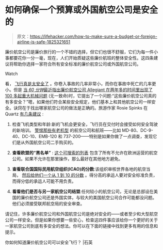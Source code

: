 # 如何确保一个预算或外国航空公司是安全的

> 原文：<https://lifehacker.com/how-to-make-sure-a-budget-or-foreign-airline-is-safe-1825321651>

廉价航空公司是廉价旅行的一个不错的选择，但它们也很不舒服，它们为每一件小事都要花你一分一毫，现在，人们开始质疑这些廉价航班的整体安全性。这四条建议将帮助你选择一家符合所有安全标准的廉价航空公司或外国航空公司。

Watch

看， [飞行真是太安全了](https://lifehacker.com/six-airplane-facts-to-cure-your-fear-of-flying-1788654431) 。你卷入事故的几率非常小，而你在事故中死亡的几率更小。但是 [当 *60 分钟*最近指出廉价航空公司 Allegiant 在两年多的时间里出现了 100 多起重大机械问题](https://www.cbsnews.com/news/allegiant-air-the-budget-airline-flying-under-the-radar/) (无一致命)时，它提出了一个问题:“这些廉价航空公司真的有多安全？”嗯，如果他们符合某些安全规定，他们基本上和其他航空公司一样安全。诀窍在于找出哪家航空公司的做法是正确的。旅游作家 Rosie Spinks 在 Quartz [有几条建议](https://quartzy.qz.com/1254303/allegiant-air-are-low-cost-airlines-safe-to-fly/) :

1.  检查飞机类型和年龄:新的飞机会更安全，飞行员在交付时会接受如何安全驾驶的新培训。 [警惕那些有老机型](https://jalopnik.com/the-ten-worst-passenger-planes-still-in-service-458681557) 的航空公司和航班——比如 MD-80、DC-9-40、DC-10、EMB-120 和 737-200——特别是如果你做了一点调查，发现它们是从外国航空公司二手购买的。

2.  **查看欧盟的“黑名单”** : [这个可搜索的列表](https://ec.europa.eu/transport/modes/air/safety/air-ban_en) 包含了所有不允许在欧洲运营的航空公司。如果不允许在那里操作，那么最好在其他地方避免。

3.  **查看联合国国际民用航空组织(ICAO)的分数**:该组织审核世界各地的航空当局， [然后给他们一个从 1 到 10 的分数](https://www.icao.int/safety/Pages/USOAP-Results.aspx) 。得分高的承运人要对安全标准负责，而得分低的承运人可能不用负责。

4.  **看看他们是否与另一家航空公司结盟**:任何较小的航空公司，无论是总部设在美国的廉价航空公司还是外国实体，与较大的美国航空公司合作可能都没问题。他们必须接受联邦航空局的安全审查。

请记住，许多廉价航空公司和外国航空公司是绝对安全的——或者至少和大型航空公司一样安全。但是如果你想要一些安心，检查这四件事应该给你一个更好的关于一家航空公司到底有多安全的想法。你可以在下面的链接中找到更多有用的信息和提示。

你如何知道廉价航空公司可以安全飞行？ |石英